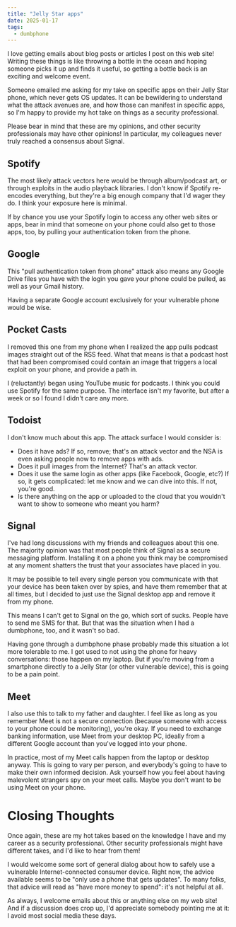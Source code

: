 ```yaml
---
title: "Jelly Star apps"
date: 2025-01-17
tags:
  - dumbphone
---
```


I love getting emails about blog posts or articles I post on this web site!
Writing these things is like throwing a bottle in the ocean
and hoping someone picks it up and finds it useful,
so getting a bottle back is an exciting and welcome event.

Someone emailed me asking for my take on specific apps on their Jelly Star phone,
which never gets OS updates.
It can be bewildering to understand what the attack avenues are,
and how those can manifest in specific apps,
so I'm happy to provide my hot take on things as a security professional.

Please bear in mind that these are my opinions,
and other security professionals may have other opinions!
In particular, my colleagues never truly reached a consensus about Signal.


## Spotify

The most likely attack vectors here would be through album/podcast
art, or through exploits in the audio playback libraries. I don't know
if Spotify re-encodes everything, but they're a big enough company
that I'd wager they do. I think your exposure here is minimal.

If by chance you use your Spotify login to access any other web sites
or apps, bear in mind that someone on your phone could also get to
those apps, too, by pulling your authentication token from the phone.


## Google

This "pull authentication token from phone" attack also means
any Google Drive files you have with the login you gave your phone
could be pulled, as well as your Gmail history.

Having a separate Google account exclusively for your vulnerable phone
would be wise.


## Pocket Casts

I removed this one from my phone when I realized the app pulls podcast
images straight out of the RSS feed. What that means is that a podcast
host that had been compromised could contain an image that triggers a
local exploit on your phone, and provide a path in.

I (reluctantly) began using YouTube music for podcasts. I think you
could use Spotify for the same purpose. The interface isn't my
favorite, but after a week or so I found I didn't care any more.


## Todoist

I don't know much about this app. The attack surface I would consider is:

* Does it have ads? If so, remove; that's an attack vector and the NSA
  is even asking people now to remove apps with ads.
* Does it pull images from the Internet? That's an attack vector.
* Does it use the same login as other apps (like Facebook, Google,
  etc?) If so, it gets complicated: let me know and we can dive into
  this. If not, you're good.
* Is there anything on the app or uploaded to the cloud that you
  wouldn't want to show to someone who meant you harm?


## Signal

I've had long discussions with my friends and colleagues about this
one. The majority opinion was that most people think of Signal as a
secure messaging platform. Installing it on a phone you think may be
compromised at any moment shatters the trust that your associates have
placed in you. 

It may be possible to tell every single person you communicate with
that your device has been taken over by spies, and have them remember
that at all times, but I decided to just use the Signal desktop app
and remove it from my phone.

This means I can't get to Signal on the go, which sort of
sucks. People have to send me SMS for that. But that was the situation
when I had a dumbphone, too, and it wasn't so bad.

Having gone through a dumbphone phase probably made this situation a
lot more tolerable to me. I got used to not using the phone for heavy
conversations: those happen on my laptop. But if you're moving from a
smartphone directly to a Jelly Star (or other vulnerable device),
this is going to be a pain point.

## Meet

I also use this to talk to my father and daughter. I feel like as long
as you remember Meet is not a secure connection (because someone with
access to your phone could be monitoring), you're okay. If you need to
exchange banking information, use Meet from your desktop PC, ideally
from a different Google account than you've logged into your phone.

In practice, most of my Meet calls happen from the laptop or desktop
anyway. This is going to vary per person, and everybody's going to
have to make their own informed decision. Ask yourself how you feel
about having malevolent strangers spy on your meet calls. Maybe you
don't want to be using Meet on your phone.

# Closing Thoughts

Once again, these are my hot takes based on the knowledge I have and
my career as a security professional. Other security professionals
might have different takes, and I'd like to hear from them!

I would welcome some sort of general dialog about how to safely use a
vulnerable Internet-connected consumer device. Right now, the advice
available seems to be "only use a phone that gets updates". To many
folks, that advice will read as "have more money to spend": it's not
helpful at all.

As always, I welcome emails about this or anything else on my web
site! And if a discussion does crop up, I'd appreciate somebody
pointing me at it: I avoid most social media these days.
